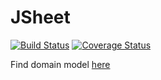 # JSheet
[![Build Status](https://travis-ci.org/kavinfd/JSheet.svg?branch=master)](https://travis-ci.org/kavinfd/JSheet)
[![Coverage Status](https://coveralls.io/repos/github/kavinfd/JSheet/badge.svg?branch=master)](https://coveralls.io/github/kavinfd/JSheet?branch=master)

Find domain model [here](https://www.lucidchart.com/invitations/accept/f282279b-b413-45b9-be64-8a5aa4ef4bb9)


